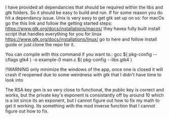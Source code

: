 
I have provided all dependancies that should be required within the libs and gtk folders. So it should be easy to build and run. If for some reason you do hit a dependancy issue. Unix is very easy to get gtk set up on so:
for macOs go the this link and follow the getting started steps: https://www.gtk.org/docs/installations/macos/ they havea fully built install script that handles everything for you
for linux https://www.gtk.org/docs/installations/linux/ go to here and follow install guide or just clone the repo for it.

You can compile with this command if you want to.:
gcc $( pkg-config --cflags gtk4 ) -o example-0 main.c $( pkg-config --libs gtk4 )

!!WARNING only minimize the windows of the app, once one is closed it will crash if reopened due to some weirdness with gtk  that I didn't have time to look into

The RSA key gen is so very close to functional, the public key is correct and works, but the private key's exponent is consistantly off by around 10 which is a lot since its an exponent, but 
I cannot figure out how to fix my math to get it working. Its something with the mod inverse function that I cannot figure out how to fix.

